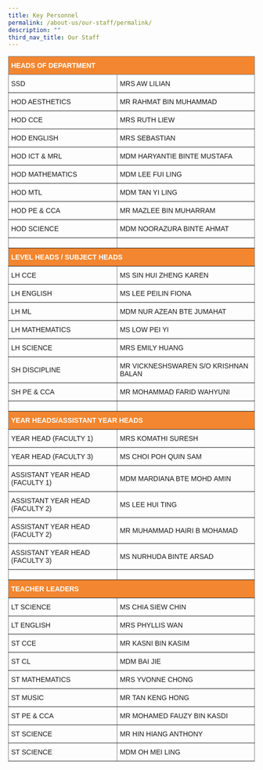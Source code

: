 ```yaml
---
title: Key Personnel
permalink: /about-us/our-staff/permalink/
description: ""
third_nav_title: Our Staff
---
```

<style type="text/css">
.tg  {border-collapse:collapse;border-spacing:0;}
.tg td{border-color:black;border-style:solid;border-width:1px;font-family:Arial, sans-serif;font-size:14px;
  overflow:hidden;padding:10px 5px;word-break:normal;}
.tg th{border-color:black;border-style:solid;border-width:1px;font-family:Arial, sans-serif;font-size:14px;
  font-weight:normal;overflow:hidden;padding:10px 5px;word-break:normal;}
.tg .tg-lboi{border-color:inherit;text-align:left;vertical-align:middle}
.tg .tg-nuby{background-color:#f38630;border-color:inherit;color:#ffffff;font-weight:bold;text-align:left;vertical-align:middle}
</style>
<table class="tg">
<thead>
  <tr>
    <th class="tg-nuby" colspan="2">HEADS   OF DEPARTMENT</th>
  </tr>
</thead>
<tbody>
  <tr>
    <td class="tg-lboi">SSD</td>
    <td class="tg-lboi">MRS AW LILIAN</td>
  </tr>
  <tr>
    <td class="tg-lboi">HOD AESTHETICS</td>
    <td class="tg-lboi">MR RAHMAT BIN&nbsp;MUHAMMAD</td>
  </tr>
  <tr>
    <td class="tg-lboi">HOD CCE</td>
    <td class="tg-lboi">MRS RUTH LIEW</td>
  </tr>
  <tr>
    <td class="tg-lboi">HOD ENGLISH</td>
    <td class="tg-lboi">MRS&nbsp;SEBASTIAN</td>
  </tr>
  <tr>
    <td class="tg-lboi">HOD ICT &amp; MRL</td>
    <td class="tg-lboi">MDM HARYANTIE BINTE&nbsp;MUSTAFA</td>
  </tr>
  <tr>
    <td class="tg-lboi">HOD&nbsp;MATHEMATICS</td>
    <td class="tg-lboi">MDM LEE FUI LING</td>
  </tr>
  <tr>
    <td class="tg-lboi">HOD MTL</td>
    <td class="tg-lboi">MDM TAN YI LING</td>
  </tr>
  <tr>
    <td class="tg-lboi">HOD PE &amp; CCA</td>
    <td class="tg-lboi">MR MAZLEE BIN&nbsp;MUHARRAM</td>
  </tr>
  <tr>
    <td class="tg-lboi">HOD SCIENCE</td>
    <td class="tg-lboi">MDM NOORAZURA BINTE&nbsp;AHMAT</td>
  </tr>
  <tr>
    <td class="tg-lboi"></td>
    <td class="tg-lboi"></td>
  </tr>
  <tr>
    <td class="tg-nuby" colspan="2">LEVEL HEADS /   SUBJECT HEADS</td>
  </tr>
  <tr>
    <td class="tg-lboi">LH CCE</td>
    <td class="tg-lboi">
			MS&nbsp;SIN&nbsp;HUI&nbsp;ZHENG&nbsp;KAREN</td>
  </tr>
  <tr>
    <td class="tg-lboi">LH ENGLISH</td>
    <td class="tg-lboi">MS LEE PEILIN FIONA</td>
  </tr>
  <tr>
    <td class="tg-lboi">LH ML</td>
    <td class="tg-lboi">MDM NUR AZEAN BTE&nbsp;JUMAHAT</td>
  </tr>
  <tr>
    <td class="tg-lboi">LH MATHEMATICS</td>
    <td class="tg-lboi">MS LOW PEI YI</td>
  </tr>
  <tr>
    <td class="tg-lboi">LH SCIENCE</td>
    <td class="tg-lboi">MRS EMILY HUANG</td>
  </tr>
  <tr>
    <td class="tg-lboi">SH DISCIPLINE</td>
    <td class="tg-lboi">MR VICKNESHSWAREN S/O&nbsp;KRISHNAN BALAN</td>
  </tr>
  <tr>
    <td class="tg-lboi">SH PE &amp;&nbsp;CCA</td>
    <td class="tg-lboi">MR MOHAMMAD FARID&nbsp;WAHYUNI</td>
  </tr>
  <tr>
    <td class="tg-lboi"></td>
    <td class="tg-lboi"></td>
  </tr>
  <tr>
    <td class="tg-nuby" colspan="2">YEAR HEADS/ASSISTANT YEAR HEADS</td>
  </tr>
  <tr>
    <td class="tg-lboi">YEAR HEAD (FACULTY 1)</td>
    <td class="tg-lboi">MRS KOMATHI SURESH</td>
  </tr>
  <tr>
    <td class="tg-lboi">YEAR HEAD (FACULTY 3)</td>
    <td class="tg-lboi">MS CHOI POH QUIN SAM</td>
  </tr>
  <tr>
    <td class="tg-lboi">ASSISTANT YEAR HEAD (FACULTY 1)</td>
    <td class="tg-lboi">MDM MARDIANA BTE MOHD&nbsp;AMIN</td>
  </tr>
  <tr>
    <td class="tg-lboi">ASSISTANT YEAR HEAD (FACULTY 2)</td>
    <td class="tg-lboi">MS LEE HUI TING</td>
  </tr>
  <tr>
    <td class="tg-lboi">ASSISTANT YEAR HEAD (FACULTY 2)</td>
    <td class="tg-lboi">MR MUHAMMAD HAIRI B&nbsp;MOHAMAD</td>
  </tr>
  <tr>
    <td class="tg-lboi">ASSISTANT YEAR HEAD (FACULTY 3)</td>
    <td class="tg-lboi">MS NURHUDA BINTE&nbsp;ARSAD</td>
  </tr>
  <tr>
    <td class="tg-lboi"> </td>
    <td class="tg-lboi"> </td>
  </tr>
  <tr>
    <td class="tg-nuby" colspan="2">TEACHER LEADERS</td>
  </tr>
  <tr>
    <td class="tg-lboi">LT SCIENCE</td>
    <td class="tg-lboi">MS&nbsp;CHIA SIEW CHIN</td>
  </tr>
  <tr>
    <td class="tg-lboi">LT ENGLISH</td>
    <td class="tg-lboi">MRS&nbsp;PHYLLIS WAN</td>
  </tr>
  <tr>
    <td class="tg-lboi">ST CCE</td>
    <td class="tg-lboi">MR&nbsp;KASNI BIN KASIM</td>
  </tr>
  <tr>
    <td class="tg-lboi">ST CL</td>
    <td class="tg-lboi">MDM BAI JIE</td>
  </tr>
  <tr>
    <td class="tg-lboi">ST MATHEMATICS</td>
    <td class="tg-lboi">MRS YVONNE CHONG</td>
  </tr>
  <tr>
    <td class="tg-lboi">ST MUSIC</td>
    <td class="tg-lboi">MR TAN KENG HONG</td>
  </tr>
  <tr>
    <td class="tg-lboi">ST PE &amp; CCA</td>
    <td class="tg-lboi">MR MOHAMED FAUZY BIN&nbsp;KASDI</td>
  </tr>
  <tr>
    <td class="tg-lboi">ST SCIENCE</td>
    <td class="tg-lboi">MR HIN HIANG ANTHONY</td>
  </tr>
  <tr>
    <td class="tg-lboi">ST SCIENCE</td>
    <td class="tg-lboi">MDM&nbsp;OH MEI LING</td>
  </tr>
</tbody>
</table>